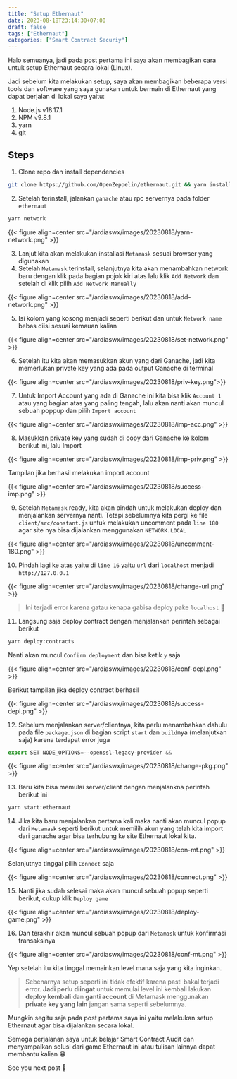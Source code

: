 ```yaml
---
title: "Setup Ethernaut"
date: 2023-08-18T23:14:30+07:00
draft: false
tags: ["Ethernaut"]
categories: ["Smart Contract Securiy"]
---
```


Halo semuanya, jadi pada post pertama ini saya akan membagikan cara untuk setup Ethernaut secara lokal (Linux).

Jadi sebelum kita melakukan setup, saya akan membagikan beberapa versi tools dan software yang saya gunakan untuk bermain di Ethernaut yang dapat berjalan di lokal saya yaitu:

1. Node.js v18.17.1
2. NPM v9.8.1
3. yarn
4. git

## Steps

1. Clone repo dan install dependencies

```bash
git clone https://github.com/OpenZeppelin/ethernaut.git && yarn install
```

2. Setelah terinstall, jalankan `ganache` atau rpc servernya pada folder `ethernaut`

```bash
yarn network
```

{{< figure align=center src="/ardiaswx/images/20230818/yarn-network.png" >}}

3. Lanjut kita akan melakukan installasi `Metamask` sesuai browser yang digunakan
4. Setelah `Metamask` terinstall, selanjutnya kita akan menambahkan network baru dengan klik pada bagian pojok kiri atas lalu klik `Add Network` dan setelah di klik pilih `Add Network Manually`

{{< figure align=center src="/ardiaswx/images/20230818/add-network.png" >}}

5. Isi kolom yang kosong menjadi seperti berikut dan untuk `Network name` bebas diisi sesuai kemauan kalian

{{< figure align=center src="/ardiaswx/images/20230818/set-network.png" >}}

6. Setelah itu kita akan memasukkan akun yang dari Ganache, jadi kita memerlukan private key yang ada pada output Ganache di terminal

{{< figure align=center src="/ardiaswx/images/20230818/priv-key.png">}}

7. Untuk Import Account yang ada di Ganache ini kita bisa klik `Account 1` atau yang bagian atas yang paling tengah, lalu akan nanti akan muncul sebuah poppup dan pilih `Import account`

{{< figure align=center src="/ardiaswx/images/20230818/imp-acc.png" >}}

8. Masukkan private key yang sudah di copy dari Ganache ke kolom berikut ini, lalu Import

{{< figure align=center src="/ardiaswx/images/20230818/imp-priv.png" >}}

Tampilan jika berhasil melakukan import account

{{< figure align=center src="/ardiaswx/images/20230818/success-imp.png" >}}

9. Setelah `Metamask` ready, kita akan pindah untuk melakukan deploy dan menjalankan servernya nanti. Tetapi sebelumnya kita pergi ke file `client/src/constant.js` untuk melakukan uncomment pada `line 180` agar site nya bisa dijalankan menggunakan `NETWORK.LOCAL`

{{< figure align=center src="/ardiaswx/images/20230818/uncomment-180.png" >}}

10. Pindah lagi ke atas yaitu di `line 16` yaitu `url` dari `localhost` menjadi `http://127.0.0.1`

{{< figure align=center src="/ardiaswx/images/20230818/change-url.png" >}}

> Ini terjadi error karena gatau kenapa gabisa deploy pake `localhost` 🫤

11. Langsung saja deploy contract dengan menjalankan perintah sebagai berikut

```bash
yarn deploy:contracts
```

Nanti akan muncul `Confirm deployment` dan bisa ketik `y` saja

{{< figure align=center src="/ardiaswx/images/20230818/conf-depl.png" >}}

Berikut tampilan jika deploy contract berhasil

{{< figure align=center src="/ardiaswx/images/20230818/success-depl.png" >}}

12. Sebelum menjalankan server/clientnya, kita perlu menambahkan dahulu pada file `package.json` di bagian script `start` dan `build`nya (melanjutkan saja) karena terdapat error juga

```javascript
export SET NODE_OPTIONS=--openssl-legacy-provider &&
```

{{< figure align=center src="/ardiaswx/images/20230818/change-pkg.png" >}}

13. Baru kita bisa memulai server/client dengan menjalankna perintah berikut ini

```bash
yarn start:ethernaut
```

14. Jika kita baru menjalankan pertama kali maka nanti akan muncul popup dari `Metamask` seperti berikut untuk memilih akun yang telah kita import dari ganache agar bisa terhubung ke site Ethernaut lokal kita.

{{< figure align=center src="/ardiaswx/images/20230818/con-mt.png" >}}

Selanjutnya tinggal pilih `Connect` saja

{{< figure align=center src="/ardiaswx/images/20230818/connect.png" >}}

15. Nanti jika sudah selesai maka akan muncul sebuah popup seperti berikut, cukup klik `Deploy game`

{{< figure align=center src="/ardiaswx/images/20230818/deploy-game.png" >}}

16. Dan terakhir akan muncul sebuah popup dari `Metamask` untuk konfirmasi transaksinya

{{< figure align=center src="/ardiaswx/images/20230818/conf-mt.png" >}}

Yep setelah itu kita tinggal memainkan level mana saja yang kita inginkan.

> Sebenarnya setup seperti ini tidak efektif karena pasti bakal terjadi error. **Jadi perlu diingat** untuk memulai level ini kembali lakukan **deploy kembali** dan **ganti account** di Metamask menggunakan **private key yang lain** jangan sama seperti sebelumnya.

Mungkin segitu saja pada post pertama saya ini yaitu melakukan setup Ethernaut agar bisa dijalankan secara lokal.

Semoga perjalanan saya untuk belajar Smart Contract Audit dan menyampaikan solusi dari game Ethernaut ini atau tulisan lainnya dapat membantu kalian 😁

See you next post 👋
